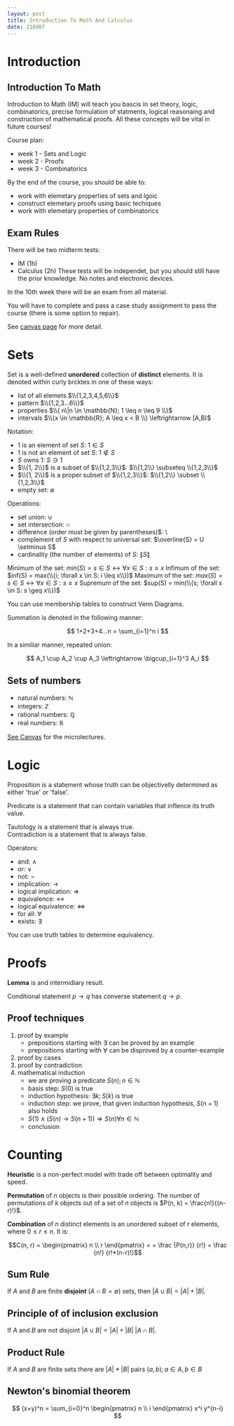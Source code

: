 ```yaml
---
layout: post
title: Introduction To Math And Calculus
date: 210907
---
```

#  Introduction
## Introduction To Math 

Introduction to Math (IM) will teach you bascis in set theory, logic, combinatorics, precise formulation of statments, logical reasonaing and construction of mathematical proofs.
All these concepts will be vital in future courses!
 
Course plan:
 - week 1 - Sets and Logic
 - week 2 - Proofs
 - week 3 - Combinatorics

By the end of the course, you should be able to:
 - work with elemetary properties of sets and lgoic
 - construct elemetary proofs using basic techiques
 - work with elemetary properties of combinatorics

## Exam Rules
There will be two midterm tests:
 - IM (1h)
 - Calculus (2h)
These tests will be independet, but you should still have the prior knowledge.
No notes and electronic devices.

In the 10th week there will be an exam from all material. 

You will have to complete and pass a case study assignment to pass the course (there is some option to repair).

See [canvas page](https://canvas.utwente.nl/courses/9008/pages/intromath-description-topics-educational-targets-examination-rules?module_item_id=257997) for more detail.

#  Sets
Set is a well-defined **unordered** collection of **distinct** elements.
It is denoted within curly brcktes in one of these ways:
 - list of all elemets $\\{1,2,3,4,5,6\\}$
 - pattern $\\{1,2,3...6\\}$
 - properties $\\{ n\|n \in \mathbb{N}; 1 \leq n \leq 9 \\}$
 - intervals $\\{x \in \mathbb{R}; A \leq x < B \\} \leftrightarrow [A,B)$

Notation:
 - $1$ is an element of set $S$: $1 \in S$
 - $1$ is not an element of set $S$: $1 \notin S$
 - $S$ owns $1$: $S \ni 1$
 - $\\{1, 2\\}$ is a subset of $\\{1,2,3\\}$: $\\{1,2\\} \subseteq \\{1,2,3\\}$
 - $\\{1, 2\\}$ is a proper subset of $\\{1,2,3\\}$: $\\{1,2\\} \subset \\{1,2,3\\}$
 - empty set: $\emptyset$

Operations:
 - set union: $\cup$
 - set intersection: $\cap$
 - difference (order must be given by parentheses)$: $\setminus$
 - complement of $S$ with respect to universal set: $\overline{S} = U \setminus S$
 - cardinality (the number of elements) of $S$: $\|S\|$

Minimum of the set: $min(S) = s \in S \leftrightarrow \forall x \in S:s \leq x$ 
Infimum of the set: $inf(S) = max(\\{i; \forall x \in S: i \leq x\\})$ 
Maximum of the set: $max(S) = s \in S \leftrightarrow \forall x \in S:s \geq x$ 
Supremum of the set: $sup(S) = min(\\{s; \forall x \in S: s \geq x\\})$ 

You can use membership tables to construct Venn Diagrams.

Summation is denoted in the following manner:

$$ 1+2+3+4...n = \sum_{i=1}^n i $$ 

In a similiar manner, repeated union:

$$ A_1 \cup A_2 \cup A_3 \leftrightarrow \bigcup_{i=1}^3 A_i $$

## Sets of numbers
 - natural numbers: $\mathbb{N}$
 - integers: $\mathbb{Z}$
 - rational numbers: $\mathbb{Q}$
 - real numbers: $\mathbb{R}$

[See Canvas](https://canvas.utwente.nl/courses/9008/pages/micro-lectures-week-1) for the microlectures. 

# Logic
Proposition is a statement whose truth can be objectivelly determined as either 'true' or 'false'.

Predicate is a statement that can contain variables that inflence its truth value.

Tautology is a statement that is always true.  
Contradiction is a statement that is always false.

Operators:
 - and: $\land$
 - or: $\lor$
 - not: $\neg$
 - implication: $\rightarrow$
 - logical implication: $\Rightarrow$
 - equivalence: $\leftrightarrow$
 - logical equivalence: $\Leftrightarrow$
 - for all: $\forall$
 - exists: $\exists$
 
You can use truth tables to determine equivalency.

# Proofs 
**Lemma** is and intermidiary result.

Conditional statement $p \rightarrow q$ has converse statement $q \rightarrow p$.

## Proof techniques
 1. proof by example
    - prepositions starting with $\exists$ can be proved by an example  
    - prepositions starting with $\forall$ can be disproved by a counter-example
 2. proof by cases
 3. proof by contradiction
 4. mathematical induction
    - we are proving a predicate $S(n);n\in \mathbb N$
    - basis step: $S(0)$ is true
    - induction hypothesis: $\exists k; S(k)$ is true
    - induction step: we prove, that given induction hypothesis, $S(n+1)$ also holds
    - $S(1) \land (S(n) \rightarrow S(n+1)) \Rightarrow S(n) \forall n \in \mathbb{N}$
    - conclusion


# Counting
**Heuristic** is a non-perfect model with trade off between optimality and speed.

**Permutation** of $n$ objects is their possible ordering. The number of 
permutations of $k$ objects out of a set of $n$ objects is 
$P(n, k) = \frac{n!}{(n-r)!}$.

**Combination** of $n$ distinct elements is an unordered subset of $r$ elements,
where $0 \leq r \leq n$. It is: 

$$C(n, r) = \begin{pmatrix} n \\ r \end{pmatrix} = = \frac {P(n,r)} {r!} = \frac {n!} {r!*(n-r)!}$$

## Sum Rule
If $A$ and $B$ are finite **disjoint** ($A \cap B = \emptyset$) sets, then $|A \cup B| = |A| + |B|$.


## Principle of of inclusion exclusion
If $A$ and $B$ are not disjoint $|A \cup B| = |A| + |B| \ |A \cap B|$.


## Product Rule
If $A$ and $B$ are finite sets there are $|A| * |B|$ pairs $(a, b); a \in A, b \in B$

## Newton's binomial theorem

$$ (x+y)^n = \sum_{i=0}^n \begin{pmatrix} n \\ i \end{pmatrix} x^i y^{n-i} $$
